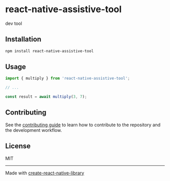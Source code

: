 # react-native-assistive-tool

dev tool

## Installation

```sh
npm install react-native-assistive-tool
```

## Usage

```js
import { multiply } from 'react-native-assistive-tool';

// ...

const result = await multiply(3, 7);
```

## Contributing

See the [contributing guide](CONTRIBUTING.md) to learn how to contribute to the repository and the development workflow.

## License

MIT

---

Made with [create-react-native-library](https://github.com/callstack/react-native-builder-bob)
